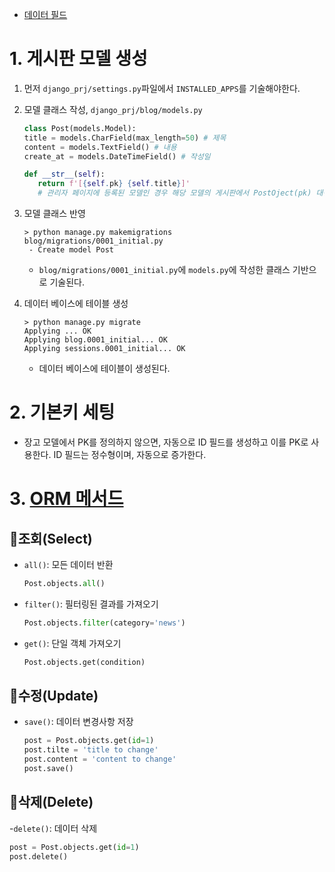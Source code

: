 - [데이터 필드](https://docs.djangoproject.com/ko/4.2/ref/models/fields/#field-types)

# 1. 게시판 모델 생성
1. 먼저 `django_prj/settings.py`파일에서 `INSTALLED_APPS`를 기술해야한다.
1. 모델 클래스 작성, `django_prj/blog/models.py`
   ```py
   class Post(models.Model):
   title = models.CharField(max_length=50) # 제목
   content = models.TextField() # 내용
   create_at = models.DateTimeField() # 작성일

   def __str__(self):
      return f'[{self.pk} {self.title}]'
      # 관리자 페이지에 등록된 모델인 경우 해당 모델의 게시판에서 PostOject(pk) 대신 반환값으로 보여지게 된다.
   ```

1. 모델 클래스 반영
   ```console
   > python manage.py makemigrations
   blog/migrations/0001_initial.py
    - Create model Post
   ```
   - `blog/migrations/0001_initial.py`에 `models.py`에 작성한 클래스 기반으로 기술된다.

1. 데이터 베이스에 테이블 생성
   ```console
   > python manage.py migrate
   Applying ... OK
   Applying blog.0001_initial... OK
   Applying sessions.0001_initial... OK
   ```
   - 데이터 베이스에 테이블이 생성된다.

# 2. 기본키 세팅
- 장고 모델에서 PK를 정의하지 않으면, 자동으로 ID 필드를 생성하고 이를 PK로 사용한다. ID 필드는 정수형이며, 자동으로 증가한다.

# 3. [ORM 메서드](https://docs.djangoproject.com/ko/4.2/topics/db/queries/)

## 📌조회(Select)
- `all()`: 모든 데이터 반환
   ```py
   Post.objects.all()
   ```
- `filter()`: 필터링된 결과를 가져오기
   ```py
   Post.objects.filter(category='news')
   ```
- `get()`: 단일 객체 가져오기
   ```py
   Post.objects.get(condition)
   ```

## 📌수정(Update)
- `save()`: 데이터 변경사항 저장
   ```py
   post = Post.objects.get(id=1)
   post.tilte = 'title to change'
   post.content = 'content to change'
   post.save()
   ```

## 📌삭제(Delete)
-`delete()`: 데이터 삭제
   ```py
   post = Post.objects.get(id=1)
   post.delete()
   ```
